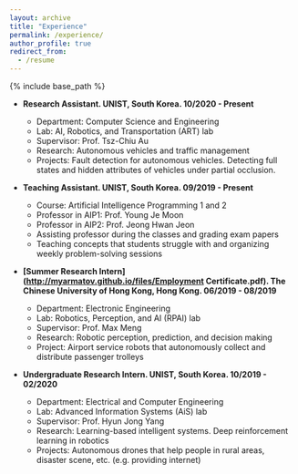 ```yaml
---
layout: archive
title: "Experience"
permalink: /experience/
author_profile: true
redirect_from:
  - /resume
---
```

{% include base_path %}

* **Research Assistant. UNIST, South Korea. 10/2020 - Present**
  *	Department: Computer Science and Engineering
  *	Lab: AI, Robotics, and Transportation (ART) lab
  *	Supervisor: Prof. Tsz-Chiu Au
  *	Research: Autonomous vehicles and traffic management
  *	Projects: Fault detection for autonomous vehicles. Detecting full states and hidden attributes of vehicles under partial occlusion.


* **Teaching Assistant. UNIST, South Korea. 09/2019 - Present**
  *	Course: Artificial Intelligence Programming 1 and 2
  *	Professor in AIP1: Prof. Young Je Moon
  *	Professor in AIP2: Prof. Jeong Hwan Jeon
  *	Assisting professor during the classes and grading exam papers
  *	Teaching concepts that students struggle with and organizing weekly problem-solving sessions


* **[Summer Research Intern](http://myarmatov.github.io/files/Employment Certificate.pdf). The Chinese University of Hong Kong, Hong Kong. 06/2019 - 08/2019**
  *	Department: Electronic Engineering
  *	Lab: Robotics, Perception, and AI (RPAI) lab
  *	Supervisor: Prof. Max Meng
  *	Research: Robotic perception, prediction, and decision making
  *	Project: Airport service robots that autonomously collect and distribute passenger trolleys


* **Undergraduate Research Intern. UNIST, South Korea. 10/2019 - 02/2020**
  *	Department: Electrical and Computer Engineering
  *	Lab: Advanced Information Systems (AiS) lab
  *	Supervisor: Prof. Hyun Jong Yang
  *	Research: Learning-based intelligent systems. Deep reinforcement learning in robotics
  *	Projects: Autonomous drones that help people in rural areas, disaster scene, etc. (e.g. providing internet)
